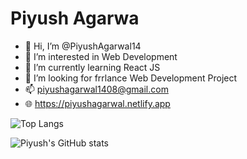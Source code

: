 # Piyush Agarwa
- 👋 Hi, I’m @PiyushAgarwal14
- 👀 I’m interested in Web Development
- 🌱 I’m currently learning React JS
- 💞️ I’m looking for frrlance Web Development Project 
- 📫 piyushagarwal1408@gmail.com
- :globe_with_meridians: https://piyushagarwal.netlify.app

![Top Langs](https://github-readme-stats.vercel.app/api/top-langs/?username=Piyush5521&hide_progress=true)

![Piyush's GitHub stats](https://github-readme-stats.vercel.app/api?username=Piyush5521&show_icons=true&theme=highcontrast)
